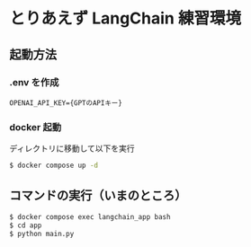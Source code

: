# とりあえず LangChain 練習環境

## 起動方法

### .env を作成

```
OPENAI_API_KEY={GPTのAPIキー}
```

### docker 起動

ディレクトリに移動して以下を実行

```sh
$ docker compose up -d
```

## コマンドの実行（いまのところ）

```sh
$ docker compose exec langchain_app bash
$ cd app
$ python main.py
```
